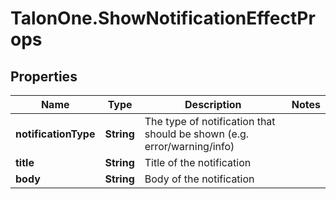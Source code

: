 # TalonOne.ShowNotificationEffectProps

## Properties
Name | Type | Description | Notes
------------ | ------------- | ------------- | -------------
**notificationType** | **String** | The type of notification that should be shown (e.g. error/warning/info) | 
**title** | **String** | Title of the notification | 
**body** | **String** | Body of the notification | 


